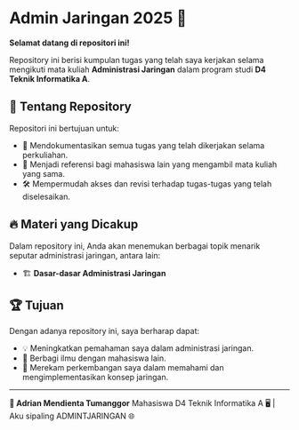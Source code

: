 # Admin Jaringan 2025 🚀

**Selamat datang di repositori ini!**

Repository ini berisi kumpulan tugas yang telah saya kerjakan selama mengikuti mata kuliah **Administrasi Jaringan** dalam program studi **D4 Teknik Informatika A**.

## 📌 Tentang Repository

Repositori ini bertujuan untuk:
- 📂 Mendokumentasikan semua tugas yang telah dikerjakan selama perkuliahan.
- 📖 Menjadi referensi bagi mahasiswa lain yang mengambil mata kuliah yang sama.
- 🛠️ Mempermudah akses dan revisi terhadap tugas-tugas yang telah diselesaikan.

## 🔥 Materi yang Dicakup
Dalam repository ini, Anda akan menemukan berbagai topik menarik seputar administrasi jaringan, antara lain:
- 🏗️ **Dasar-dasar Administrasi Jaringan**
<!-- - ⚙️ **Konfigurasi dan Manajemen Server**
- 🔌 **Pengaturan Jaringan dan Protokol**
- 🔒 **Keamanan Jaringan**
- 📡 **Monitoring dan Troubleshooting**
- ☁️ **Virtualisasi dan Cloud Networking** -->

## 🏆 Tujuan
Dengan adanya repository ini, saya berharap dapat:
- 💡 Meningkatkan pemahaman saya dalam administrasi jaringan.
- 🤝 Berbagi ilmu dengan mahasiswa lain.
- 📝 Merekam perkembangan saya dalam memahami dan mengimplementasikan konsep jaringan.

---

**📢 Adrian Mendienta Tumanggor**
Mahasiswa D4 Teknik Informatika A 🖥️ | Aku sipaling ADMINTJARINGAN 🌐

